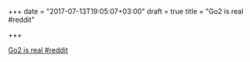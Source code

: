 +++
date = "2017-07-13T19:05:07+03:00"
draft = true
title = "Go2 is real  #reddit"

+++

<p><a href="https://t.co/vnfxz0sJY0">Go2 is real  #reddit</a></p>